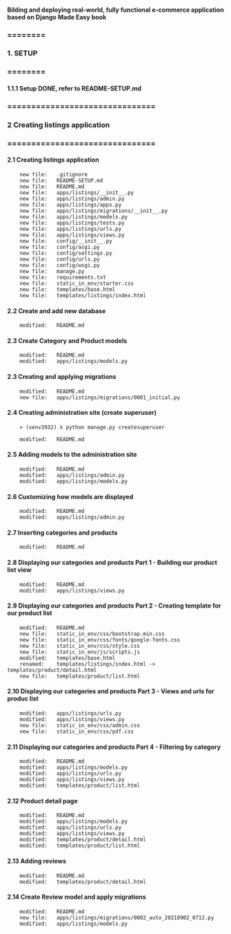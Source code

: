 #### Bilding and deploying real-world, fully functional e-commerce application based on Django Made Easy book


### ========
### 1. SETUP
### ========


#### 1.1.1 Setup DONE, refer to README-SETUP.md


### ===============================
### 2 Creating listings application
### ===============================


#### 2.1 Creating listings application

        new file:   .gitignore
        new file:   README-SETUP.md
        new file:   README.md
        new file:   apps/listings/__init__.py
        new file:   apps/listings/admin.py
        new file:   apps/listings/apps.py
        new file:   apps/listings/migrations/__init__.py
        new file:   apps/listings/models.py
        new file:   apps/listings/tests.py
        new file:   apps/listings/urls.py
        new file:   apps/listings/views.py
        new file:   config/__init__.py
        new file:   config/asgi.py
        new file:   config/settings.py
        new file:   config/urls.py
        new file:   config/wsgi.py
        new file:   manage.py
        new file:   requirements.txt
        new file:   static_in_env/starter.css
        new file:   templates/base.html
        new file:   templates/listings/index.html


#### 2.2 Create and add new database

        modified:   README.md


#### 2.3 Create Category and Product models

        modified:   README.md
        modified:   apps/listings/models.py


#### 2.3 Creating and applying migrations

        modified:   README.md
        new file:   apps/listings/migrations/0001_initial.py


#### 2.4 Creating administration site (create superuser)

        > (venv3932) λ python manage.py createsuperuser

        modified:   README.md


#### 2.5 Adding models to the administration site

        modified:   README.md
        modified:   apps/listings/admin.py
        modified:   apps/listings/models.py


#### 2.6 Customizing how models are displayed

        modified:   README.md
        modified:   apps/listings/admin.py


#### 2.7 Inserting categories and products

        modified:   README.md


#### 2.8 Displaying our categories and products Part 1 - Building our product list view

        modified:   README.md
        modified:   apps/listings/views.py


#### 2.9 Displaying our categories and products Part 2 - Creating template for our product list

        modified:   README.md
        new file:   static_in_env/css/bootstrap.min.css
        new file:   static_in_env/css/fonts/google-fonts.css
        new file:   static_in_env/css/style.css
        new file:   static_in_env/js/scripts.js
        modified:   templates/base.html
        renamed:    templates/listings/index.html -> templates/product/detail.html
        new file:   templates/product/list.html


#### 2.10 Displaying our categories and products Part 3 - Views and urls for produc list

        modified:   apps/listings/urls.py
        modified:   apps/listings/views.py
        new file:   static_in_env/css/admin.css
        new file:   static_in_env/css/pdf.css        


#### 2.11 Displaying our categories and products Part 4 -  Filtering by category

        modified:   README.md
        modified:   apps/listings/models.py
        modified:   apps/listings/urls.py
        modified:   apps/listings/views.py
        modified:   templates/product/list.html


#### 2.12 Product detail page

        modified:   README.md
        modified:   apps/listings/models.py
        modified:   apps/listings/urls.py
        modified:   apps/listings/views.py
        modified:   templates/product/detail.html
        modified:   templates/product/list.html


#### 2.13 Adding reviews

        modified:   README.md
        modified:   templates/product/detail.html


#### 2.14 Create Review model and apply migrations

        modified:   README.md
        new file:   apps/listings/migrations/0002_auto_20210902_0712.py
        modified:   apps/listings/models.py
